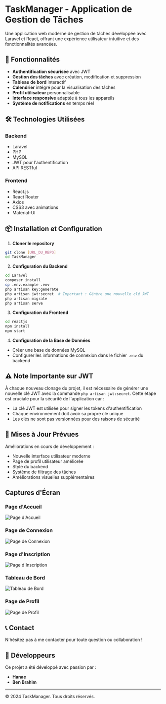 # TaskManager - Application de Gestion de Tâches

Une application web moderne de gestion de tâches développée avec Laravel et React, offrant une expérience utilisateur intuitive et des fonctionnalités avancées.

## 🚀 Fonctionnalités

- **Authentification sécurisée** avec JWT
- **Gestion des tâches** avec création, modification et suppression
- **Tableau de bord** interactif
- **Calendrier** intégré pour la visualisation des tâches
- **Profil utilisateur** personnalisable
- **Interface responsive** adaptée à tous les appareils
- **Système de notifications** en temps réel

## 🛠 Technologies Utilisées

### Backend
- Laravel
- PHP
- MySQL
- JWT pour l'authentification
- API RESTful

### Frontend
- React.js
- React Router
- Axios
- CSS3 avec animations
- Material-UI

## 📦 Installation et Configuration

1. **Cloner le repository**
```bash
git clone [URL_DU_REPO]
cd TaskManager
```

2. **Configuration du Backend**
```bash
cd Laravel
composer install
cp .env.example .env
php artisan key:generate
php artisan jwt:secret  # Important : Génère une nouvelle clé JWT
php artisan migrate
php artisan serve
```

3. **Configuration du Frontend**
```bash
cd reactjs
npm install
npm start
```

4. **Configuration de la Base de Données**
- Créer une base de données MySQL
- Configurer les informations de connexion dans le fichier `.env` du backend

## ⚠️ Note Importante sur JWT

À chaque nouveau clonage du projet, il est nécessaire de générer une nouvelle clé JWT avec la commande `php artisan jwt:secret`. Cette étape est cruciale pour la sécurité de l'application car :
- La clé JWT est utilisée pour signer les tokens d'authentification
- Chaque environnement doit avoir sa propre clé unique
- Les clés ne sont pas versionnées pour des raisons de sécurité

## 🔄 Mises à Jour Prévues

Améliorations en cours de développement :
-  Nouvelle interface utilisateur moderne
-  Page de profil utilisateur améliorée
-  Style du backend 
-  Système de filtrage des tâches 
-  Améliorations visuelles supplémentaires

##  Captures d'Écran

### Page d'Accueil
![Page d'Accueil](screenshots/home.png)

### Page de Connexion
![Page de Connexion](screenshots/login.png)

### Page d'Inscription
![Page d'Inscription](screenshots/register.png)

### Tableau de Bord
![Tableau de Bord](screenshots/dashboard.png)

### Page de Profil
![Page de Profil](screenshots/profile.png)

## 📞 Contact

N'hésitez pas à me contacter pour toute question ou collaboration !

## 👥 Développeurs

Ce projet a été développé avec passion par :
- **Hanae**
- **Ben Brahim**

---

© 2024 TaskManager. Tous droits réservés. 
